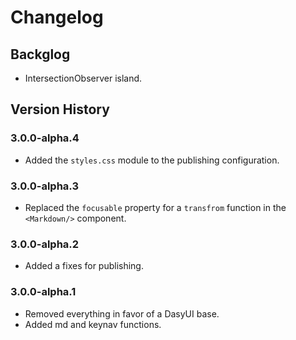 # Changelog

## Backglog

- IntersectionObserver island.

## Version History

### 3.0.0-alpha.4

- Added the `styles.css` module to the publishing configuration.

### 3.0.0-alpha.3

- Replaced the `focusable` property for a `transfrom` function in the
  `<Markdown/>` component.

### 3.0.0-alpha.2

- Added a fixes for publishing.

### 3.0.0-alpha.1

- Removed everything in favor of a DasyUI base.
- Added md and keynav functions.
